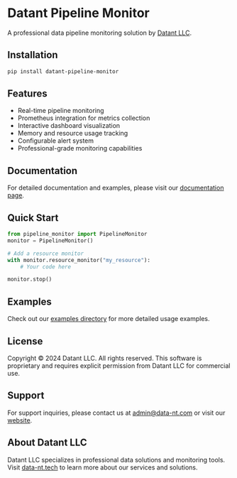 # Datant Pipeline Monitor

A professional data pipeline monitoring solution by [Datant LLC](https://data-nt.tech).

## Installation

```bash
pip install datant-pipeline-monitor
```

## Features

- Real-time pipeline monitoring
- Prometheus integration for metrics collection
- Interactive dashboard visualization
- Memory and resource usage tracking
- Configurable alert system
- Professional-grade monitoring capabilities

## Documentation

For detailed documentation and examples, please visit our [documentation page](https://github.com/pachecocarlos27/DataTrackPro/docs).

## Quick Start

```python
from pipeline_monitor import PipelineMonitor
monitor = PipelineMonitor()

# Add a resource monitor
with monitor.resource_monitor("my_resource"):
    # Your code here

monitor.stop()
```

## Examples

Check out our [examples directory](https://github.com/pachecocarlos27/DataTrackPro/tree/main/examples) for more detailed usage examples.

## License

Copyright © 2024 Datant LLC. All rights reserved.
This software is proprietary and requires explicit permission from Datant LLC for commercial use.

## Support

For support inquiries, please contact us at admin@data-nt.com or visit our [website](https://data-nt.tech).

## About Datant LLC

Datant LLC specializes in professional data solutions and monitoring tools. Visit [data-nt.tech](https://data-nt.tech) to learn more about our services and solutions.